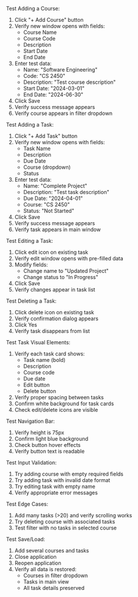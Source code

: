 Test Adding a Course:
1. Click "+ Add Course" button
2. Verify new window opens with fields:
   - Course Name
   - Course Code
   - Description
   - Start Date
   - End Date
3. Enter test data:
   - Name: "Software Engineering"
   - Code: "CS 2450"
   - Description: "Test course description"
   - Start Date: "2024-03-01"
   - End Date: "2024-06-30"
4. Click Save
5. Verify success message appears
6. Verify course appears in filter dropdown

Test Adding a Task:
1. Click "+ Add Task" button
2. Verify new window opens with fields:
   - Task Name
   - Description
   - Due Date
   - Course (dropdown)
   - Status
3. Enter test data:
   - Name: "Complete Project"
   - Description: "Test task description"
   - Due Date: "2024-04-01"
   - Course: "CS 2450"
   - Status: "Not Started"
4. Click Save
5. Verify success message appears
6. Verify task appears in main window

Test Editing a Task:
1. Click edit icon on existing task
2. Verify edit window opens with pre-filled data
3. Modify fields:
   - Change name to "Updated Project"
   - Change status to "In Progress"
4. Click Save
5. Verify changes appear in task list

Test Deleting a Task:
1. Click delete icon on existing task
2. Verify confirmation dialog appears
3. Click Yes
4. Verify task disappears from list

Test Task Visual Elements:
1. Verify each task card shows:
   - Task name (bold)
   - Description
   - Course code
   - Due date
   - Edit button
   - Delete button
2. Verify proper spacing between tasks
3. Confirm white background for task cards
4. Check edit/delete icons are visible

Test Navigation Bar:
1. Verify height is 75px
2. Confirm light blue background
3. Check button hover effects
4. Verify button text is readable

Test Input Validation:
1. Try adding course with empty required fields
2. Try adding task with invalid date format
3. Try editing task with empty name
4. Verify appropriate error messages

Test Edge Cases:
1. Add many tasks (>20) and verify scrolling works
2. Try deleting course with associated tasks
3. Test filter with no tasks in selected course

Test Save/Load:
1. Add several courses and tasks
2. Close application
3. Reopen application
4. Verify all data is restored:
   - Courses in filter dropdown
   - Tasks in main view
   - All task details preserved